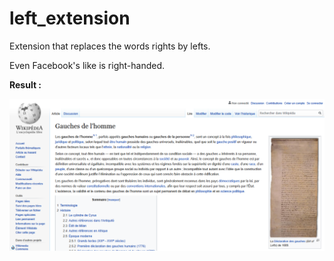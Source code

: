 # left_extension
Extension that replaces the words rights by lefts.

Even Facebook's like is right-handed.

**Result :**

![Alt text](gauches_de_homme.png?raw=true "Les Gauches de l'homme")
